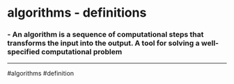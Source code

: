 # algorithms - definitions
### -   An algorithm is a sequence of computational steps that transforms the input into the output. A tool for solving a well-specified computational problem
<hr>

#algorithms #definition 